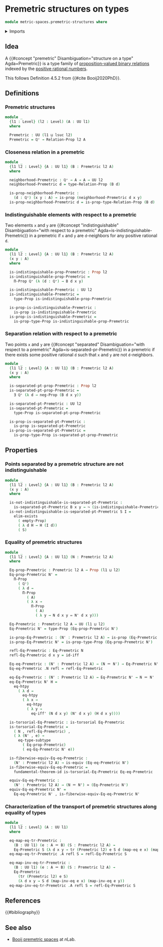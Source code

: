 # Premetric structures on types

```agda
module metric-spaces.premetric-structures where
```

<details><summary>Imports</summary>

```agda
open import elementary-number-theory.positive-rational-numbers

open import foundation.binary-relations
open import foundation.dependent-pair-types
open import foundation.empty-types
open import foundation.equivalences
open import foundation.existential-quantification
open import foundation.function-extensionality
open import foundation.function-types
open import foundation.fundamental-theorem-of-identity-types
open import foundation.identity-types
open import foundation.logical-equivalences
open import foundation.negation
open import foundation.propositional-extensionality
open import foundation.propositions
open import foundation.sets
open import foundation.subtypes
open import foundation.torsorial-type-families
open import foundation.transport-along-identifications
open import foundation.univalence
open import foundation.universe-levels
```

</details>

## Idea

A {{#concept "premetric" Disambiguation="structure on a type" Agda=Premetric}}
is a type family of
[proposition-valued binary relations](foundation.binary-relations.md) indexed by
the
[positive rational numbers](elementary-number-theory.positive-rational-numbers.md).

This follows Definition 4.5.2 from {{#cite Booij2020PhD}}.

## Definitions

### Premetric structures

```agda
module _
  {l1 : Level} (l2 : Level) (A : UU l1)
  where

  Premetric : UU (l1 ⊔ lsuc l2)
  Premetric = ℚ⁺ → Relation-Prop l2 A
```

### Closeness relation in a premetric

```agda
module _
  {l1 l2 : Level} {A : UU l1} (B : Premetric l2 A)
  where

  neighborhood-Premetric : ℚ⁺ → A → A → UU l2
  neighborhood-Premetric d = type-Relation-Prop (B d)

  is-prop-neighborhood-Premetric :
    (d : ℚ⁺) (x y : A) → is-prop (neighborhood-Premetric d x y)
  is-prop-neighborhood-Premetric d = is-prop-type-Relation-Prop (B d)
```

### Indistinguishable elements with respect to a premetric

Two elements `x` and `y` are
{{#concept "indistinguishable" Disambiguation="with respect to a premetric" Agda=is-indistinguishable-Premetric}}
in a premetric if `x` and `y` are `d`-neighbors for any positive rational `d`.

```agda
module _
  {l1 l2 : Level} {A : UU l1} (B : Premetric l2 A)
  (x y : A)
  where

  is-indistinguishable-prop-Premetric : Prop l2
  is-indistinguishable-prop-Premetric =
    Π-Prop ℚ⁺ (λ (d : ℚ⁺) → B d x y)

  is-indistinguishable-Premetric : UU l2
  is-indistinguishable-Premetric =
    type-Prop is-indistinguishable-prop-Premetric

  is-prop-is-indistinguishable-Premetric :
    is-prop is-indistinguishable-Premetric
  is-prop-is-indistinguishable-Premetric =
    is-prop-type-Prop is-indistinguishable-prop-Premetric
```

### Separation relation with respect to a premetric

Two points `x` and `y` are
{{#concept "separated" Disambiguation="with respect to a premetric" Agda=is-separated-pr-Premetric}}
in a premetric if there exists some positive rational `d` such that `x` and `y`
are not `d`-neighbors.

```agda
module _
  {l1 l2 : Level} {A : UU l1} (B : Premetric l2 A)
  (x y : A)
  where

  is-separated-pt-prop-Premetric : Prop l2
  is-separated-pt-prop-Premetric =
    ∃ ℚ⁺ (λ d → neg-Prop (B d x y))

  is-separated-pt-Premetric : UU l2
  is-separated-pt-Premetric =
    type-Prop is-separated-pt-prop-Premetric

  is-prop-is-separated-pt-Premetric :
    is-prop is-separated-pt-Premetric
  is-prop-is-separated-pt-Premetric =
    is-prop-type-Prop is-separated-pt-prop-Premetric
```

## Properties

### Points separated by a premetric structure are not indistinguishable

```agda
module _
  {l1 l2 : Level} {A : UU l1} (B : Premetric l2 A)
  (x y : A)
  where

  is-not-indistinguishable-is-separated-pt-Premetric :
    is-separated-pt-Premetric B x y → ¬ (is-indistinguishable-Premetric B x y)
  is-not-indistinguishable-is-separated-pt-Premetric S I =
    elim-exists
      ( empty-Prop)
      ( λ d H → H (I d))
      ( S)
```

### Equality of premetric structures

```agda
module _
  {l1 l2 : Level} {A : UU l1} (N : Premetric l2 A)
  where

  Eq-prop-Premetric : Premetric l2 A → Prop (l1 ⊔ l2)
  Eq-prop-Premetric N' =
    Π-Prop
      ( ℚ⁺)
      ( λ d →
        Π-Prop
          ( A)
          ( λ x →
            Π-Prop
              ( A)
              ( λ y → N d x y ⇔ N' d x y)))

  Eq-Premetric : Premetric l2 A → UU (l1 ⊔ l2)
  Eq-Premetric N' = type-Prop (Eq-prop-Premetric N')

  is-prop-Eq-Premetric : (N' : Premetric l2 A) → is-prop (Eq-Premetric N')
  is-prop-Eq-Premetric N' = is-prop-type-Prop (Eq-prop-Premetric N')

  refl-Eq-Premetric : Eq-Premetric N
  refl-Eq-Premetric d x y = id-iff

  Eq-eq-Premetric : (N' : Premetric l2 A) → (N ＝ N') → Eq-Premetric N'
  Eq-eq-Premetric .N refl = refl-Eq-Premetric

  eq-Eq-Premetric : (N' : Premetric l2 A) → Eq-Premetric N' → N ＝ N'
  eq-Eq-Premetric N' H =
    eq-htpy
      ( λ d →
        eq-htpy
        ( λ x →
          eq-htpy
          ( λ y →
            eq-iff' (N d x y) (N' d x y) (H d x y))))

  is-torsorial-Eq-Premetric : is-torsorial Eq-Premetric
  is-torsorial-Eq-Premetric =
    ( N , refl-Eq-Premetric) ,
    ( λ (N' , e) →
      eq-type-subtype
        ( Eq-prop-Premetric)
        ( eq-Eq-Premetric N' e))

  is-fiberwise-equiv-Eq-eq-Premetric :
    (N' : Premetric l2 A) → is-equiv (Eq-eq-Premetric N')
  is-fiberwise-equiv-Eq-eq-Premetric =
    fundamental-theorem-id is-torsorial-Eq-Premetric Eq-eq-Premetric

  equiv-Eq-eq-Premetric :
    (N' : Premetric l2 A) → (N ＝ N') ≃ (Eq-Premetric N')
  equiv-Eq-eq-Premetric N' =
    Eq-eq-Premetric N' , is-fiberwise-equiv-Eq-eq-Premetric N'
```

### Characterization of the transport of premetric structures along equality of types

```agda
module _
  {l1 l2 : Level} (A : UU l1)
  where

  eq-map-eq-tr-Premetric :
    (B : UU l1) (e : A ＝ B) (S : Premetric l2 A) →
    Eq-Premetric S (λ d x y → tr (Premetric l2) e S d (map-eq e x) (map-eq e y))
  eq-map-eq-tr-Premetric .A refl S = refl-Eq-Premetric S

  eq-map-inv-eq-tr-Premetric :
    (B : UU l1) (e : A ＝ B) (S : Premetric l2 A) →
    Eq-Premetric
      (tr (Premetric l2) e S)
      (λ d x y → S d (map-inv-eq e x) (map-inv-eq e y))
  eq-map-inv-eq-tr-Premetric .A refl S = refl-Eq-Premetric S
```

## References

{{#bibliography}}

## See also

- [Booij premetric spaces](https://ncatlab.org/nlab/show/Booij+premetric+space)
  at $n$Lab.
